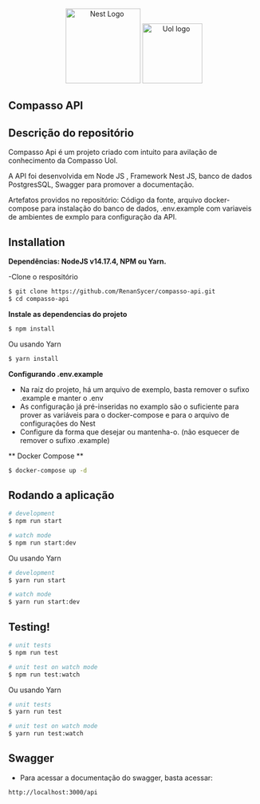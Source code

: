<p align="center">
  <br>
  <a href="http://nestjs.com/" target="blank"><img src="https://nestjs.com/img/logo_text.svg" width="150" alt="Nest Logo" /></a>
  <a href="http://nestjs.com/" target="blank"><img src="https://logodownload.org/wp-content/uploads/2018/09/uol-logo-4-1.png" width="120" marin_left="10px" alt="Uol logo" /></a>
 
</p>


## Compasso API


[circleci-image]: https://img.shields.io/circleci/build/github/nestjs/nest/master?token=abc123def456
[circleci-url]: https://circleci.com/gh/nestjs/nest

  
## Descrição do repositório

Compasso Api é um projeto criado com intuito para avilação de conhecimento da Compasso Uol.

A API foi desenvolvida em Node JS , Framework Nest JS, banco de dados PostgresSQL, Swagger para promover a documentação.

Artefatos providos no repositório: Código da fonte, arquivo docker-compose para instalação do banco de dados, .env.example com variaveis de ambientes de exmplo para configuração da API.

## Installation

**Dependências: NodeJS v14.17.4, NPM ou Yarn.**

-Clone o respositório


```bash
$ git clone https://github.com/RenanSycer/compasso-api.git
$ cd compasso-api
```

**Instale as dependencias do projeto**


```bash
$ npm install
```
Ou usando Yarn

```bash
$ yarn install
```

**Configurando .env.example**

- Na raiz do projeto, há um arquivo de exemplo, basta remover o sufixo .example e manter o .env
- As configuração já pré-inseridas no examplo são o suficiente para prover as variáveis para o docker-compose e para o arquivo de configurações do Nest
- Configure da forma que desejar ou mantenha-o. (não esquecer de remover o sufixo .example)


** Docker Compose **

```bash
$ docker-compose up -d
```

## Rodando a aplicação

```bash
# development
$ npm run start

# watch mode
$ npm run start:dev
```

Ou usando Yarn

```bash
# development
$ yarn run start

# watch mode
$ yarn run start:dev
```

## Testing!

```bash
# unit tests
$ npm run test

# unit test on watch mode
$ npm run test:watch
```
Ou usando Yarn


```bash
# unit tests
$ yarn run test

# unit test on watch mode
$ yarn run test:watch
```

## Swagger

- Para acessar a documentação do swagger, basta acessar:

```
http://localhost:3000/api
```

